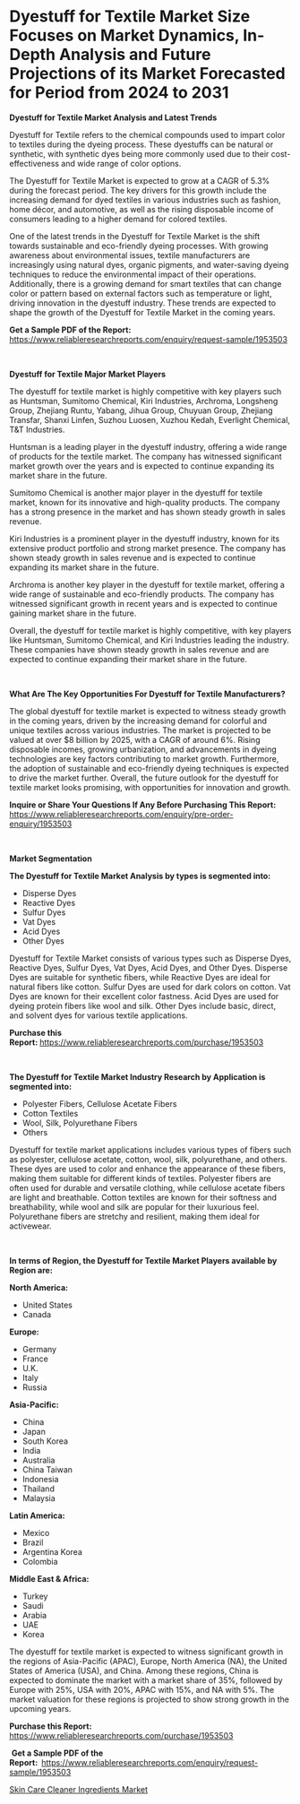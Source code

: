 <p><h1>Dyestuff for Textile Market Size Focuses on Market Dynamics, In-Depth Analysis and Future Projections of its Market Forecasted for Period from 2024 to 2031</h1></p><p><strong>Dyestuff for Textile Market Analysis and Latest Trends</strong></p>
<p><p>Dyestuff for Textile refers to the chemical compounds used to impart color to textiles during the dyeing process. These dyestuffs can be natural or synthetic, with synthetic dyes being more commonly used due to their cost-effectiveness and wide range of color options.</p><p>The Dyestuff for Textile Market is expected to grow at a CAGR of 5.3% during the forecast period. The key drivers for this growth include the increasing demand for dyed textiles in various industries such as fashion, home décor, and automotive, as well as the rising disposable income of consumers leading to a higher demand for colored textiles.</p><p>One of the latest trends in the Dyestuff for Textile Market is the shift towards sustainable and eco-friendly dyeing processes. With growing awareness about environmental issues, textile manufacturers are increasingly using natural dyes, organic pigments, and water-saving dyeing techniques to reduce the environmental impact of their operations. Additionally, there is a growing demand for smart textiles that can change color or pattern based on external factors such as temperature or light, driving innovation in the dyestuff industry. These trends are expected to shape the growth of the Dyestuff for Textile Market in the coming years.</p></p>
<p><strong>Get a Sample PDF of the Report:&nbsp;</strong> <a href="https://www.reliableresearchreports.com/enquiry/request-sample/1953503">https://www.reliableresearchreports.com/enquiry/request-sample/1953503</a></p>
<p>&nbsp;</p>
<p><strong>Dyestuff for Textile Major Market Players</strong></p>
<p><p>The dyestuff for textile market is highly competitive with key players such as Huntsman, Sumitomo Chemical, Kiri Industries, Archroma, Longsheng Group, Zhejiang Runtu, Yabang, Jihua Group, Chuyuan Group, Zhejiang Transfar, Shanxi Linfen, Suzhou Luosen, Xuzhou Kedah, Everlight Chemical, T&T Industries. </p><p>Huntsman is a leading player in the dyestuff industry, offering a wide range of products for the textile market. The company has witnessed significant market growth over the years and is expected to continue expanding its market share in the future. </p><p>Sumitomo Chemical is another major player in the dyestuff for textile market, known for its innovative and high-quality products. The company has a strong presence in the market and has shown steady growth in sales revenue.</p><p>Kiri Industries is a prominent player in the dyestuff industry, known for its extensive product portfolio and strong market presence. The company has shown steady growth in sales revenue and is expected to continue expanding its market share in the future.</p><p>Archroma is another key player in the dyestuff for textile market, offering a wide range of sustainable and eco-friendly products. The company has witnessed significant growth in recent years and is expected to continue gaining market share in the future.</p><p>Overall, the dyestuff for textile market is highly competitive, with key players like Huntsman, Sumitomo Chemical, and Kiri Industries leading the industry. These companies have shown steady growth in sales revenue and are expected to continue expanding their market share in the future.</p></p>
<p>&nbsp;</p>
<p><strong>What Are The Key Opportunities For Dyestuff for Textile Manufacturers?</strong></p>
<p><p>The global dyestuff for textile market is expected to witness steady growth in the coming years, driven by the increasing demand for colorful and unique textiles across various industries. The market is projected to be valued at over $8 billion by 2025, with a CAGR of around 6%. Rising disposable incomes, growing urbanization, and advancements in dyeing technologies are key factors contributing to market growth. Furthermore, the adoption of sustainable and eco-friendly dyeing techniques is expected to drive the market further. Overall, the future outlook for the dyestuff for textile market looks promising, with opportunities for innovation and growth.</p></p>
<p><strong>Inquire or Share Your Questions If Any Before Purchasing This Report:</strong> <a href="https://www.reliableresearchreports.com/enquiry/pre-order-enquiry/1953503">https://www.reliableresearchreports.com/enquiry/pre-order-enquiry/1953503</a></p>
<p>&nbsp;</p>
<p><strong>Market Segmentation</strong></p>
<p><strong>The Dyestuff for Textile Market Analysis by types is segmented into:</strong></p>
<p><ul><li>Disperse Dyes</li><li>Reactive Dyes</li><li>Sulfur Dyes</li><li>Vat Dyes</li><li>Acid Dyes</li><li>Other Dyes</li></ul></p>
<p><p>Dyestuff for Textile Market consists of various types such as Disperse Dyes, Reactive Dyes, Sulfur Dyes, Vat Dyes, Acid Dyes, and Other Dyes. Disperse Dyes are suitable for synthetic fibers, while Reactive Dyes are ideal for natural fibers like cotton. Sulfur Dyes are used for dark colors on cotton. Vat Dyes are known for their excellent color fastness. Acid Dyes are used for dyeing protein fibers like wool and silk. Other Dyes include basic, direct, and solvent dyes for various textile applications.</p></p>
<p><strong>Purchase this Report:&nbsp;</strong><a href="https://www.reliableresearchreports.com/purchase/1953503">https://www.reliableresearchreports.com/purchase/1953503</a></p>
<p>&nbsp;</p>
<p><strong>The Dyestuff for Textile Market Industry Research by Application is segmented into:</strong></p>
<p><ul><li>Polyester Fibers, Cellulose Acetate Fibers</li><li>Cotton Textiles</li><li>Wool, Silk, Polyurethane Fibers</li><li>Others</li></ul></p>
<p><p>Dyestuff for textile market applications includes various types of fibers such as polyester, cellulose acetate, cotton, wool, silk, polyurethane, and others. These dyes are used to color and enhance the appearance of these fibers, making them suitable for different kinds of textiles. Polyester fibers are often used for durable and versatile clothing, while cellulose acetate fibers are light and breathable. Cotton textiles are known for their softness and breathability, while wool and silk are popular for their luxurious feel. Polyurethane fibers are stretchy and resilient, making them ideal for activewear.</p></p>
<p>&nbsp;</p>
<p><strong>In terms of Region, the Dyestuff for Textile Market Players available by Region are:</strong></p>
<p>
    <p> <strong> North America: </strong>
        <ul>
            <li>United States</li>
            <li>Canada</li>
        </ul>
        </p> 
    <p> <strong> Europe: </strong>
        <ul>
            <li>Germany</li>
            <li>France</li>
            <li>U.K.</li>
            <li>Italy</li>
            <li>Russia</li>
        </ul>
        </p> 
    <p> <strong> Asia-Pacific: </strong>
        <ul>
            <li>China</li>
            <li>Japan</li>
            <li>South Korea</li>
            <li>India</li>
            <li>Australia</li>
            <li>China Taiwan</li>
            <li>Indonesia</li>
            <li>Thailand</li>
            <li>Malaysia</li>
        </ul>
        </p> 
    <p> <strong> Latin America: </strong>
        <ul>
            <li>Mexico</li>
            <li>Brazil</li>
            <li>Argentina Korea</li>
            <li>Colombia</li>
        </ul>
        </p> 
    <p> <strong> Middle East & Africa: </strong>
        <ul>
            <li>Turkey</li>
            <li>Saudi</li>
            <li>Arabia</li>
            <li>UAE</li>
            <li>Korea</li>
        </ul>
    </p>
    </p>
<p><p>The dyestuff for textile market is expected to witness significant growth in the regions of Asia-Pacific (APAC), Europe, North America (NA), the United States of America (USA), and China. Among these regions, China is expected to dominate the market with a market share of 35%, followed by Europe with 25%, USA with 20%, APAC with 15%, and NA with 5%. The market valuation for these regions is projected to show strong growth in the upcoming years.</p></p>
<p><strong>Purchase this Report: </strong><a href="https://www.reliableresearchreports.com/purchase/1953503">https://www.reliableresearchreports.com/purchase/1953503</a></p>
<p>&nbsp;<strong>Get a Sample PDF of the Report:&nbsp;&nbsp;</strong><a href="https://www.reliableresearchreports.com/enquiry/request-sample/1953503">https://www.reliableresearchreports.com/enquiry/request-sample/1953503</a></p>
<p><strong></strong></p>
<p><p><a href="https://meowing-canidae-761.notion.site/Skin-Care-Cleaner-Ingredients-Market-Analysis-and-Market-Size-Global-Industry-Overview-Market-Segm-b8dd589ecfc1415fa3b58c44cfc388cc">Skin Care Cleaner Ingredients Market</a></p></p>
